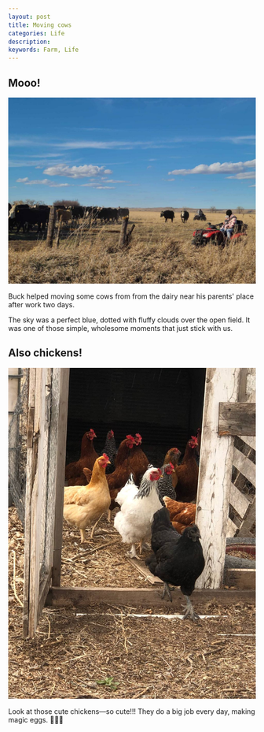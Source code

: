 ```yaml
---
layout: post
title: Moving cows
categories: Life
description: 
keywords: Farm, Life
---
```


## Mooo!
![Cows](/images/blog/moving_cows.jpg)

Buck helped moving some cows from from the dairy near his parents' place after work two days. 

The sky was a perfect blue, dotted with fluffy clouds over the open field. It was one of those simple, wholesome moments that just stick with us.

## Also chickens!

![Chickens](/images/blog/chickens.jpg)

Look at those cute chickens—so cute!!! They do a big job every day, making magic eggs. 🐓🥚✨